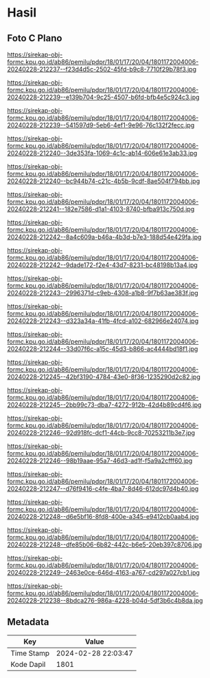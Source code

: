 # Hasil

## Foto C Plano

https://sirekap-obj-formc.kpu.go.id/ab86/pemilu/pdpr/18/01/17/20/04/1801172004006-20240228-212237--f23d4d5c-2502-45fd-b9c8-7710f29b78f3.jpg

https://sirekap-obj-formc.kpu.go.id/ab86/pemilu/pdpr/18/01/17/20/04/1801172004006-20240228-212239--e139b704-9c25-4507-b6fd-bfb4e5c924c3.jpg

https://sirekap-obj-formc.kpu.go.id/ab86/pemilu/pdpr/18/01/17/20/04/1801172004006-20240228-212239--541597d9-5eb6-4ef1-9e96-76c132f2fecc.jpg

https://sirekap-obj-formc.kpu.go.id/ab86/pemilu/pdpr/18/01/17/20/04/1801172004006-20240228-212240--3de353fa-1069-4c1c-ab14-606e61e3ab33.jpg

https://sirekap-obj-formc.kpu.go.id/ab86/pemilu/pdpr/18/01/17/20/04/1801172004006-20240228-212240--bc944b74-c21c-4b5b-9cdf-8ae504f794bb.jpg

https://sirekap-obj-formc.kpu.go.id/ab86/pemilu/pdpr/18/01/17/20/04/1801172004006-20240228-212241--182e7586-d1a1-4103-8740-bfba913c750d.jpg

https://sirekap-obj-formc.kpu.go.id/ab86/pemilu/pdpr/18/01/17/20/04/1801172004006-20240228-212242--8a4c609a-b46a-4b3d-b7e3-188d54e429fa.jpg

https://sirekap-obj-formc.kpu.go.id/ab86/pemilu/pdpr/18/01/17/20/04/1801172004006-20240228-212242--9dade172-f2e4-43d7-8231-bc48198b13a4.jpg

https://sirekap-obj-formc.kpu.go.id/ab86/pemilu/pdpr/18/01/17/20/04/1801172004006-20240228-212243--2996371d-c9eb-4308-a1b8-9f7b63ae383f.jpg

https://sirekap-obj-formc.kpu.go.id/ab86/pemilu/pdpr/18/01/17/20/04/1801172004006-20240228-212243--d323a34a-41fb-4fcd-a102-682966e24074.jpg

https://sirekap-obj-formc.kpu.go.id/ab86/pemilu/pdpr/18/01/17/20/04/1801172004006-20240228-212244--33d07f6c-a15c-45d3-b866-ac4444bd18f1.jpg

https://sirekap-obj-formc.kpu.go.id/ab86/pemilu/pdpr/18/01/17/20/04/1801172004006-20240228-212245--42bf3190-4784-43e0-8f36-1235290d2c82.jpg

https://sirekap-obj-formc.kpu.go.id/ab86/pemilu/pdpr/18/01/17/20/04/1801172004006-20240228-212245--2bb99c73-dba7-4272-912b-42d4b89cd4f6.jpg

https://sirekap-obj-formc.kpu.go.id/ab86/pemilu/pdpr/18/01/17/20/04/1801172004006-20240228-212246--92d918fc-dcf1-44cb-9cc8-70253211b3e7.jpg

https://sirekap-obj-formc.kpu.go.id/ab86/pemilu/pdpr/18/01/17/20/04/1801172004006-20240228-212246--98b19aae-95a7-46d3-ad1f-f5a9a2cfff60.jpg

https://sirekap-obj-formc.kpu.go.id/ab86/pemilu/pdpr/18/01/17/20/04/1801172004006-20240228-212247--d76f9416-c4fe-4ba7-8d46-612dc97d4b40.jpg

https://sirekap-obj-formc.kpu.go.id/ab86/pemilu/pdpr/18/01/17/20/04/1801172004006-20240228-212248--d6e5bf16-8fd8-400e-a345-e9412cb0aab4.jpg

https://sirekap-obj-formc.kpu.go.id/ab86/pemilu/pdpr/18/01/17/20/04/1801172004006-20240228-212248--dfe85b06-6b82-442c-b6e5-20eb397c8706.jpg

https://sirekap-obj-formc.kpu.go.id/ab86/pemilu/pdpr/18/01/17/20/04/1801172004006-20240228-212249--2463e0ce-646d-4163-a767-cd297a027cb1.jpg

https://sirekap-obj-formc.kpu.go.id/ab86/pemilu/pdpr/18/01/17/20/04/1801172004006-20240228-212238--8bdca276-986a-4228-b04d-5df3b6c4b8da.jpg


## Metadata

| Key        | Value               |
| ---------- | ------------------- |
| Time Stamp | 2024-02-28 22:03:47 |
| Kode Dapil | 1801                |



